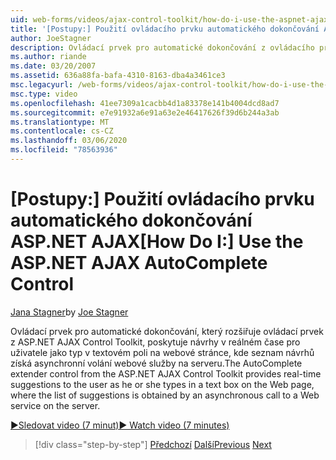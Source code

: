 ```yaml
---
uid: web-forms/videos/ajax-control-toolkit/how-do-i-use-the-aspnet-ajax-autocomplete-control
title: '[Postupy:] Použití ovládacího prvku automatického dokončování ASP.NET AJAX | Microsoft Docs'
author: JoeStagner
description: Ovládací prvek pro automatické dokončování z ovládacího prvku pro automatické dokončování z ASP.NET AJAX Control Toolkit poskytuje návrhy v reálném čase pro uživatele jako typ v textovém poli na We...
ms.author: riande
ms.date: 03/20/2007
ms.assetid: 636a88fa-bafa-4310-8163-dba4a3461ce3
msc.legacyurl: /web-forms/videos/ajax-control-toolkit/how-do-i-use-the-aspnet-ajax-autocomplete-control
msc.type: video
ms.openlocfilehash: 41ee7309a1cacbb4d1a83378e141b4004dcd8ad7
ms.sourcegitcommit: e7e91932a6e91a63e2e46417626f39d6b244a3ab
ms.translationtype: MT
ms.contentlocale: cs-CZ
ms.lasthandoff: 03/06/2020
ms.locfileid: "78563936"
---
```

# <a name="how-do-i-use-the-aspnet-ajax-autocomplete-control"></a><span data-ttu-id="f1deb-103">[Postupy:] Použití ovládacího prvku automatického dokončování ASP.NET AJAX</span><span class="sxs-lookup"><span data-stu-id="f1deb-103">[How Do I:] Use the ASP.NET AJAX AutoComplete Control</span></span>

<span data-ttu-id="f1deb-104">[Jana Stagner](https://github.com/JoeStagner)</span><span class="sxs-lookup"><span data-stu-id="f1deb-104">by [Joe Stagner](https://github.com/JoeStagner)</span></span>

<span data-ttu-id="f1deb-105">Ovládací prvek pro automatické dokončování, který rozšiřuje ovládací prvek z ASP.NET AJAX Control Toolkit, poskytuje návrhy v reálném čase pro uživatele jako typ v textovém poli na webové stránce, kde seznam návrhů získá asynchronní volání webové služby na serveru.</span><span class="sxs-lookup"><span data-stu-id="f1deb-105">The AutoComplete extender control from the ASP.NET AJAX Control Toolkit provides real-time suggestions to the user as he or she types in a text box on the Web page, where the list of suggestions is obtained by an asynchronous call to a Web service on the server.</span></span>

[<span data-ttu-id="f1deb-106">&#9654;Sledovat video (7 minut)</span><span class="sxs-lookup"><span data-stu-id="f1deb-106">&#9654; Watch video (7 minutes)</span></span>](https://channel9.msdn.com/Blogs/ASP-NET-Site-Videos/how-do-i-use-the-aspnet-ajax-autocomplete-control)

> [!div class="step-by-step"]
> <span data-ttu-id="f1deb-107">[Předchozí](how-do-i-use-the-aspnet-ajax-slider-control.md)
> [Další](how-do-i-configure-the-aspnet-ajax-calendar-control.md)</span><span class="sxs-lookup"><span data-stu-id="f1deb-107">[Previous](how-do-i-use-the-aspnet-ajax-slider-control.md)
[Next](how-do-i-configure-the-aspnet-ajax-calendar-control.md)</span></span>
